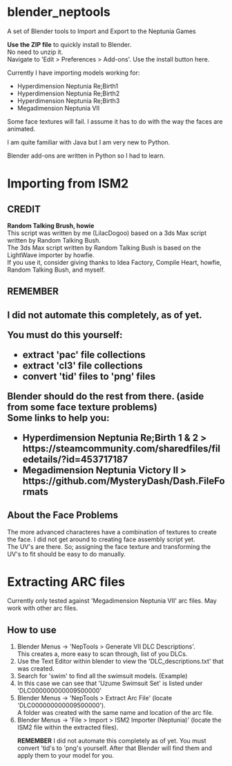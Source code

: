 # blender_neptools
<p>A set of Blender tools to Import and Export to the Neptunia Games
<p><b>Use the ZIP file</b> to quickly install to Blender.
  <br>No need to unzip it.
  <br>Navigate to 'Edit > Preferences > Add-ons'. Use the install button here.

<p>Currently I have importing models working for:
<ul>
<li>Hyperdimension Neptunia Re;Birth1
<li>Hyperdimension Neptunia Re;Birth2
<li>Hyperdimension Neptunia Re;Birth3
<li>Megadimension Neptunia VII
</ul>

<p>Some face textures will fail. I assume it has to do with the way the faces are animated.

<p>I am quite familiar with Java but I am very new to Python.
<p>Blender add-ons are written in Python so I had to learn.


<h1>Importing from ISM2</h1>
<h2>CREDIT</h2>
<b>Random Talking Brush, howie</b>
<br>This script was written by me (LilacDogoo) based on a 3ds Max script written by Random Talking Bush.
<br>The 3ds Max script written by Random Talking Bush is based on the LightWave importer by howfie.
<br>If you use it, consider giving thanks to Idea Factory, Compile Heart, howfie, Random Talking Bush, and myself.


<h2>REMEMBER<h2>
I did not automate this completely, as of yet.
<p>You must do this yourself:
<ul>
<li>extract 'pac' file collections
<li>extract 'cl3' file collections
<li>convert 'tid' files to 'png' files
</ul>
Blender should do the rest from there. (aside from some face texture problems)
<br>Some links to help you:
<ul>
<li>Hyperdimension Neptunia Re;Birth 1 & 2  >  https://steamcommunity.com/sharedfiles/filedetails/?id=453717187
<li>Megadimension Neptunia Victory II  >  https://github.com/MysteryDash/Dash.FileFormats
</ul>

<h2>About the Face Problems</h2>
The more advanced characteres have a combination of textures to create the face. I did not get around to creating face assembly script yet.
<br>The UV's are there. So; assigning the face texture and transforming the UV's to fit should be easy to do manually.


<h1>Extracting ARC files</h1>
Currently only tested against 'Megadimension Neptunia VII' arc files. May work with other arc files.

<h2>How to use</h2>
<ol>
<li>Blender Menus -> 'NepTools > Generate VII DLC Descriptions'.
  <br>This creates a, more easy to scan through, list of you DLCs.
<li>Use the Text Editor within blender to view the 'DLC_descriptions.txt' that was created.
<li>Search for 'swim' to find all the swimsuit models. (Example)
<li>In this case we can see that 'Uzume Swimsuit Set' is listed under 'DLC000000000009500000'
<li>Blender Menus -> 'NepTools > Extract Arc File' (locate 'DLC000000000009500000').
  <br>A folder was created with the same name and location of the arc file.
<li>Blender Menus -> 'File > Import > ISM2 Importer (Neptunia)' (locate the ISM2 file within the extracted files).

<b>REMEMBER</b> I did not automate this completely as of yet. You must convert 'tid's to 'png's yourself.
    After that Blender will find them and apply them to your model for you.
